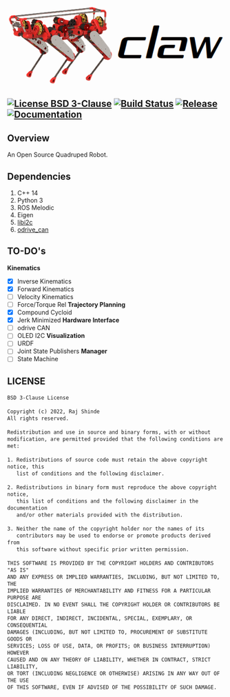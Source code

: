 <img src="assets/claw.png" width="510"/>

[![License BSD 3-Clause](https://img.shields.io/badge/License-BSD%203--Clause-blue.svg)](https://github.com/RajPShinde/CLAW/blob/master/LICENSE)
[![Build Status](https://travis-ci.org/RajPShinde/CLAW.svg?branch=master)](https://travis-ci.org/RajPShinde/CLAW)
[![Release](https://img.shields.io/badge/release-0.0.0-green)](https://github.com/RajPShinde/CLAW/releases)
[![Documentation](https://img.shields.io/badge/docs-unknown-lightgrey)](https://github.com/RajPShinde/CLAW/docs)
---

## Overview
An Open Source Quadruped Robot.

## Dependencies
1. C++ 14
2. Python 3
3. ROS Melodic
4. Eigen
5. [libi2c](https://github.com/amaork/libi2c)
6. [odrive_can](https://github.com/swankun/odrive_can)

## TO-DO's
**Kinematics**
- [x] Inverse Kinematics
- [x] Forward Kinematics
- [ ] Velocity Kinematics
- [ ] Force/Torque Rel
**Trajectory Planning**
- [x] Compound Cycloid
- [x] Jerk Minimized
**Hardware Interface**
- [ ] odrive CAN
- [ ] OLED I2C
**Visualization**
- [ ] URDF
- [ ] Joint State Publishers
**Manager**
- [ ] State Machine

## LICENSE
```
BSD 3-Clause License

Copyright (c) 2022, Raj Shinde
All rights reserved.

Redistribution and use in source and binary forms, with or without
modification, are permitted provided that the following conditions are met:

1. Redistributions of source code must retain the above copyright notice, this
   list of conditions and the following disclaimer.

2. Redistributions in binary form must reproduce the above copyright notice,
   this list of conditions and the following disclaimer in the documentation
   and/or other materials provided with the distribution.

3. Neither the name of the copyright holder nor the names of its
   contributors may be used to endorse or promote products derived from
   this software without specific prior written permission.

THIS SOFTWARE IS PROVIDED BY THE COPYRIGHT HOLDERS AND CONTRIBUTORS "AS IS"
AND ANY EXPRESS OR IMPLIED WARRANTIES, INCLUDING, BUT NOT LIMITED TO, THE
IMPLIED WARRANTIES OF MERCHANTABILITY AND FITNESS FOR A PARTICULAR PURPOSE ARE
DISCLAIMED. IN NO EVENT SHALL THE COPYRIGHT HOLDER OR CONTRIBUTORS BE LIABLE
FOR ANY DIRECT, INDIRECT, INCIDENTAL, SPECIAL, EXEMPLARY, OR CONSEQUENTIAL
DAMAGES (INCLUDING, BUT NOT LIMITED TO, PROCUREMENT OF SUBSTITUTE GOODS OR
SERVICES; LOSS OF USE, DATA, OR PROFITS; OR BUSINESS INTERRUPTION) HOWEVER
CAUSED AND ON ANY THEORY OF LIABILITY, WHETHER IN CONTRACT, STRICT LIABILITY,
OR TORT (INCLUDING NEGLIGENCE OR OTHERWISE) ARISING IN ANY WAY OUT OF THE USE
OF THIS SOFTWARE, EVEN IF ADVISED OF THE POSSIBILITY OF SUCH DAMAGE.
```